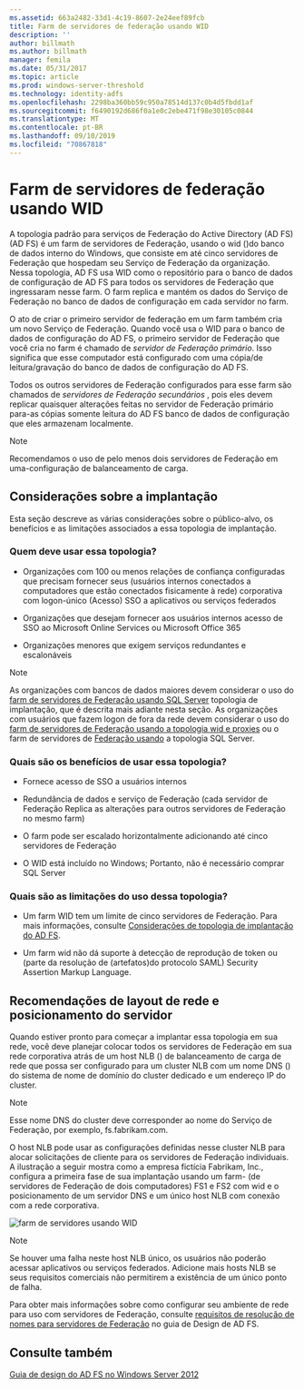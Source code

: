 ```yaml
---
ms.assetid: 663a2482-33d1-4c19-8607-2e24eef89fcb
title: Farm de servidores de federação usando WID
description: ''
author: billmath
ms.author: billmath
manager: femila
ms.date: 05/31/2017
ms.topic: article
ms.prod: windows-server-threshold
ms.technology: identity-adfs
ms.openlocfilehash: 2298ba360bb59c950a78514d137c0b4d5fbdd1af
ms.sourcegitcommit: f6490192d686f0a1e0c2ebe471f98e30105c0844
ms.translationtype: MT
ms.contentlocale: pt-BR
ms.lasthandoff: 09/10/2019
ms.locfileid: "70867818"
---
```

# <a name="federation-server-farm-using-wid"></a>Farm de servidores de federação usando WID

A topologia padrão para serviços de Federação do Active Directory (AD FS) \(AD FS\) é um farm de servidores de Federação, usando o wid \(\)do banco de dados interno do Windows, que consiste em até cinco servidores de Federação que hospedam seu Serviço de Federação da organização. Nessa topologia, AD FS usa WID como o repositório para o banco de dados de configuração de AD FS para todos os servidores de Federação que ingressaram nesse farm. O farm replica e mantém os dados do Serviço de Federação no banco de dados de configuração em cada servidor no farm.  
  
O ato de criar o primeiro servidor de federação em um farm também cria um novo Serviço de Federação. Quando você usa o WID para o banco de dados de configuração do AD FS, o primeiro servidor de Federação que você cria no farm é chamado de *servidor de Federação primário*. Isso significa que esse computador está configurado com uma cópia\/de leitura/gravação do banco de dados de configuração do AD FS.  
  
Todos os outros servidores de Federação configurados para esse farm são chamados de *servidores de Federação secundários* , pois eles devem replicar quaisquer alterações feitas no servidor de Federação primário para\-as cópias somente leitura do AD FS banco de dados de configuração que eles armazenam localmente.  
  
> [!NOTE]  
> Recomendamos o uso de pelo menos dois servidores de Federação em uma\-configuração de balanceamento de carga.  
  
## <a name="deployment-considerations"></a>Considerações sobre a implantação  
Esta seção descreve as várias considerações sobre o público-alvo, os benefícios e as limitações associados a essa topologia de implantação.  
  
### <a name="who-should-use-this-topology"></a>Quem deve usar essa topologia?  
  
-   Organizações com 100 ou menos relações de confiança configuradas que precisam fornecer seus \(usuários internos conectados a computadores que estão conectados fisicamente à rede\) corporativa com logon\-único \(Acesso\) SSO a aplicativos ou serviços federados  
  
-   Organizações que desejam fornecer aos usuários internos acesso de SSO ao Microsoft Online Services ou Microsoft Office 365  
  
-   Organizações menores que exigem serviços redundantes e escalonáveis  
  
> [!NOTE]  
> As organizações com bancos de dados maiores devem considerar o uso do [farm de servidores de Federação usando SQL Server](Federation-Server-Farm-Using-SQL-Server.md) topologia de implantação, que é descrita mais adiante nesta seção. As organizações com usuários que fazem logon de fora da rede devem considerar o uso do [farm de servidores de Federação usando a topologia wid e proxies](Federation-Server-Farm-Using-WID-and-Proxies.md) ou o farm de servidores de [Federação usando](Federation-Server-Farm-Using-SQL-Server.md) a topologia SQL Server.  
  
### <a name="what-are-the-benefits-of-using-this-topology"></a>Quais são os benefícios de usar essa topologia?  
  
-   Fornece acesso de SSO a usuários internos  
  
-   Redundância de dados e serviço de Federação \(cada servidor de Federação Replica as alterações para outros servidores de Federação no mesmo farm\)  
  
-   O farm pode ser escalado horizontalmente adicionando até cinco servidores de Federação  
  
-   O WID está incluído no Windows; Portanto, não é necessário comprar SQL Server  
  
### <a name="what-are-the-limitations-of-using-this-topology"></a>Quais são as limitações do uso dessa topologia?  
  
-   Um farm WID tem um limite de cinco servidores de Federação. Para mais informações, consulte [Considerações de topologia de implantação do AD FS](AD-FS-Deployment-Topology-Considerations.md).  
  
-   Um farm wid não dá suporte à detecção de reprodução de token ou \(parte da resolução de \(artefatos\)do protocolo SAML\) Security Assertion Markup Language.  
  
## <a name="server-placement-and-network-layout-recommendations"></a>Recomendações de layout de rede e posicionamento do servidor  
Quando estiver pronto para começar a implantar essa topologia em sua rede, você deve planejar colocar todos os servidores de Federação em sua rede corporativa atrás de um host NLB \(\) de balanceamento de carga de rede que possa ser configurado para um cluster NLB com um nome DNS \(\) do sistema de nome de domínio do cluster dedicado e um endereço IP do cluster.  
  
> [!NOTE]  
> Esse nome DNS do cluster deve corresponder ao nome do Serviço de Federação, por exemplo, fs.fabrikam.com.  
  
O host NLB pode usar as configurações definidas nesse cluster NLB para alocar solicitações de cliente para os servidores de Federação individuais. A ilustração a seguir mostra como a empresa fictícia Fabrikam, Inc., configura a primeira fase de sua implantação usando um farm\- \(de servidores de Federação de dois computadores\) FS1 e FS2 com wid e o posicionamento de um servidor DNS e um único host NLB com conexão com a rede corporativa.  
  
![farm de servidores usando WID](media/FarmWID.gif)  
  
> [!NOTE]  
> Se houver uma falha neste host NLB único, os usuários não poderão acessar aplicativos ou serviços federados. Adicione mais hosts NLB se seus requisitos comerciais não permitirem a existência de um único ponto de falha.  
  
Para obter mais informações sobre como configurar seu ambiente de rede para uso com servidores de Federação, consulte [requisitos de resolução de nomes para servidores de Federação](Name-Resolution-Requirements-for-Federation-Servers.md) no guia de Design de AD FS.  
  
## <a name="see-also"></a>Consulte também
[Guia de design do AD FS no Windows Server 2012](AD-FS-Design-Guide-in-Windows-Server-2012.md)

